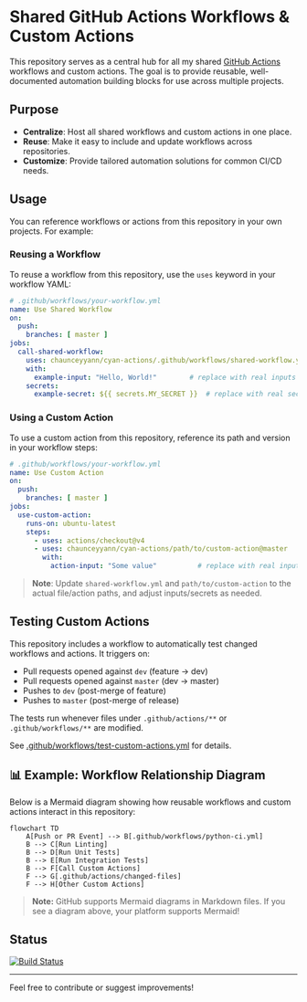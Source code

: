 # Shared GitHub Actions Workflows & Custom Actions

This repository serves as a central hub for all my shared [GitHub Actions](https://github.com/features/actions) workflows and custom actions. The goal is to provide reusable, well-documented automation building blocks for use across multiple projects.

## Purpose

- **Centralize**: Host all shared workflows and custom actions in one place.
- **Reuse**: Make it easy to include and update workflows across repositories.
- **Customize**: Provide tailored automation solutions for common CI/CD needs.

## Usage

You can reference workflows or actions from this repository in your own projects. For example:

### Reusing a Workflow

To reuse a workflow from this repository, use the `uses` keyword in your workflow YAML:

```yaml
# .github/workflows/your-workflow.yml
name: Use Shared Workflow
on:
  push:
    branches: [ master ]
jobs:
  call-shared-workflow:
    uses: chaunceyyann/cyan-actions/.github/workflows/shared-workflow.yml@master
    with:
      example-input: "Hello, World!"        # replace with real inputs
    secrets:
      example-secret: ${{ secrets.MY_SECRET }}  # replace with real secrets
```

### Using a Custom Action

To use a custom action from this repository, reference its path and version in your workflow steps:

```yaml
# .github/workflows/your-workflow.yml
name: Use Custom Action
on:
  push:
    branches: [ master ]
jobs:
  use-custom-action:
    runs-on: ubuntu-latest
    steps:
      - uses: actions/checkout@v4
      - uses: chaunceyyann/cyan-actions/path/to/custom-action@master
        with:
          action-input: "Some value"          # replace with real inputs
```

> **Note**: Update `shared-workflow.yml` and `path/to/custom-action` to the actual file/action paths, and adjust inputs/secrets as needed.

## Testing Custom Actions

This repository includes a workflow to automatically test changed workflows and actions. It triggers on:

- Pull requests opened against `dev` (feature → dev)
- Pull requests opened against `master` (dev → master)
- Pushes to `dev` (post-merge of feature)
- Pushes to `master` (post-merge of release)

The tests run whenever files under `.github/actions/**` or `.github/workflows/**` are modified.

See [.github/workflows/test-custom-actions.yml](.github/workflows/test-custom-actions.yml) for details.

## 📊 Example: Workflow Relationship Diagram

Below is a Mermaid diagram showing how reusable workflows and custom actions interact in this repository:

```mermaid
flowchart TD
    A[Push or PR Event] --> B[.github/workflows/python-ci.yml]
    B --> C[Run Linting]
    B --> D[Run Unit Tests]
    B --> E[Run Integration Tests]
    B --> F[Call Custom Actions]
    F --> G[.github/actions/changed-files]
    F --> H[Other Custom Actions]
```

> **Note:** GitHub supports Mermaid diagrams in Markdown files. If you see a diagram above, your platform supports Mermaid!

## Status

[![Build Status](https://github.com/chaunceyyann/cyan-actions/actions/workflows/ci.yml/badge.svg)](https://github.com/chaunceyyann/cyan-actions/actions)


---

Feel free to contribute or suggest improvements!